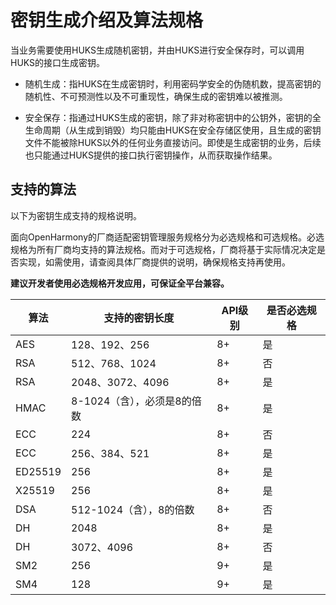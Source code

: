 # 密钥生成介绍及算法规格

当业务需要使用HUKS生成随机密钥，并由HUKS进行安全保存时，可以调用HUKS的接口生成密钥。

- 随机生成：指HUKS在生成密钥时，利用密码学安全的伪随机数，提高密钥的随机性、不可预测性以及不可重现性，确保生成的密钥难以被推测。

- 安全保存：指通过HUKS生成的密钥，除了非对称密钥中的公钥外，密钥的全生命周期（从生成到销毁）均只能由HUKS在安全存储区使用，且生成的密钥文件不能被除HUKS以外的任何业务直接访问。即使是生成密钥的业务，后续也只能通过HUKS提供的接口执行密钥操作，从而获取操作结果。


## 支持的算法

以下为密钥生成支持的规格说明。
<!--Del-->
面向OpenHarmony的厂商适配密钥管理服务规格分为必选规格和可选规格。必选规格为所有厂商均支持的算法规格。而对于可选规格，厂商将基于实际情况决定是否实现，如需使用，请查阅具体厂商提供的说明，确保规格支持再使用。

**建议开发者使用必选规格开发应用，可保证全平台兼容。**
<!--DelEnd-->

| 算法 | 支持的密钥长度 | API级别 | <!--DelCol4-->是否必选规格 |
| -------- | -------- | -------- | -------- |
| AES | 128、192、256 | 8+ | 是 |
| <!--DelRow-->RSA | 512、768、1024 | 8+ | 否 |
| RSA | 2048、3072、4096 | 8+ | 是 |
| HMAC | 8-1024（含），必须是8的倍数 | 8+ | 是 |
| <!--DelRow-->ECC | 224 | 8+ | 否 |
| ECC | 256、384、521 | 8+ | 是 |
| ED25519 | 256 | 8+ | 是 |
| X25519 | 256 | 8+ | 是 |
| <!--DelRow-->DSA | 512-1024（含），8的倍数 | 8+ | 否 |
| DH | 2048 | 8+ | 是 |
| <!--DelRow-->DH | 3072、4096 | 8+ | 否 |
| SM2 | 256 | 9+ | 是 |
| SM4 | 128 | 9+ | 是 |

